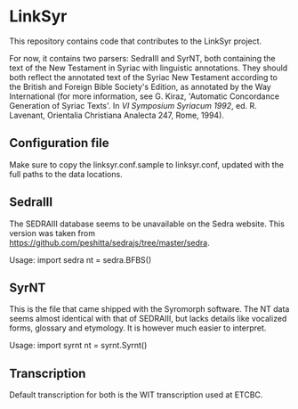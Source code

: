 # LinkSyr
This repository contains code that contributes to the LinkSyr project.

For now, it contains two parsers: SedraIII and SyrNT, both containing the text of the New Testament in Syriac with linguistic annotations. They should both reflect the annotated text of the Syriac New Testament according to the British and Foreign Bible Society's Edition, as annotated by the Way International (for more information, see G. Kiraz, 'Automatic Concordance Generation of Syriac Texts'. In *VI Symposium Syriacum 1992*, ed. R. Lavenant, Orientalia Christiana Analecta 247, Rome, 1994).

## Configuration file

Make sure to copy the linksyr.conf.sample to linksyr.conf, updated with the full paths to the data locations.

## SedraIII
The SEDRAIII database seems to be unavailable on the Sedra website. This version was taken from https://github.com/peshitta/sedrajs/tree/master/sedra.

Usage:
import sedra
nt = sedra.BFBS()

## SyrNT
This is the file that came shipped with the Syromorph software. The NT data seems almost identical with that of SEDRAIII, but lacks details like vocalized forms, glossary and etymology. It is however much easier to interpret.

Usage:
import syrnt
nt = syrnt.Syrnt()

## Transcription
Default transcription for both is the WIT transcription used at ETCBC.
